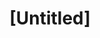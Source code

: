 ---
pid: mx216
title: "[Untitled]"
location_transcription: school system
coordinates: "[-75.225330601667, 39.952582688456]"
zipcode: '19131'
gen_neighborhood: West Philadelphia
neighborhood: Wynnefield
outside_phl: 
age: '62'
age_range: 60-69
instagram: 
image_file_name: mx_216.jpg
proposal_transcription: |-
  1. Teach the children in our school system Art class about the Monument Lab and create and name their Monument to represent the school.
  have a contest
topic: Education,Youth
topic_summary: 0, 0, 0
type: Event,Other No Form
keywords_other: monument lab, mural arts
credit: Joanne
image_labels: 
twitter: 
facebook: 
permalink: "/monuments/mx216/"
layout: item-page
---